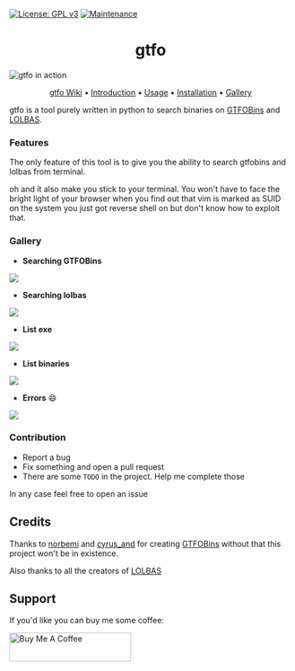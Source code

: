[![License: GPL v3](https://img.shields.io/badge/License-GPLv3-blue.svg)](https://www.gnu.org/licenses/gpl-3.0)
[![Maintenance](https://img.shields.io/badge/Maintained%3F-yes-green.svg)](https://GitHub.com/mzfr/liffy/graphs/commit-activity)


<h1 align="center">gtfo</h1>

![gtfo in action](Images/gtfo.png)

<p align="center">
  <a href="https://github.com/mzfr/gtfo/wiki">gtfo Wiki</a> •
  <a href="https://github.com/mzfr/gtfo/wiki/Introduction">Introduction</a> •
  <a href="https://github.com/mzfr/gtfo/wiki/Usage">Usage</a> •
  <a href="https://github.com/mzfr/gtfo/wiki/Installation">Installation</a> •
  <a href="https://github.com/mzfr/gtfo#gallery">Gallery</a>
</p>

gtfo is a tool purely written in python to search binaries on [GTFOBins](https://gtfobins.github.io/) and [LOLBAS](https://lolbas-project.github.io/).

### Features

The only feature of this tool is to give you the ability to search gtfobins and lolbas from terminal.

oh and it also make you stick to your terminal. You won't have to face the bright light of your browser when you find out that vim is marked as SUID on the system you just got reverse shell on but don't know how to exploit that.

### Gallery

* __Searching GTFOBins__

![](Images/bin.png)

* __Searching lolbas__

![](Images/exe.png)

* __List exe__

![](Images/list-exe.png)

* __List binaries__

![](Images/list-bins.png)

* __Errors__ :smile:

![](Images/errors.png)

### Contribution

* Report a bug
* Fix something and open a pull request
* There are some `TODO` in the project. Help me complete those

In any case feel free to open an issue

## Credits

Thanks to [norbemi](https://twitter.com/norbemi) and [cyrus_and](https://twitter.com/cyrus_and) for creating [GTFOBins](https://gtfobins.github.io/) without that this project won't be in existence.

Also thanks to all the creators of [LOLBAS](https://lolbas-project.github.io/#)

## Support

If you'd like you can buy me some coffee:

<a href="https://www.buymeacoffee.com/mzfr" target="_blank"><img src="https://cdn.buymeacoffee.com/buttons/default-orange.png" alt="Buy Me A Coffee" style="height: 51px !important;width: 217px !important;" ></a>
